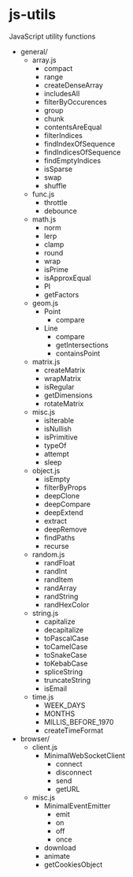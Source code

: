 # js-utils
JavaScript utility functions



- general/
	- array.js
		- compact
		- range
		- createDenseArray
		- includesAll
		- filterByOccurences
		- group
		- chunk
		- contentsAreEqual
		- filterIndices
		- findIndexOfSequence
		- findIndicesOfSequence
		- findEmptyIndices
		- isSparse
		- swap
		- shuffle
	- func.js
		- throttle
		- debounce
	- math.js
		- norm
		- lerp
		- clamp
		- round
		- wrap
		- isPrime
		- isApproxEqual
		- PI
		- getFactors
	- geom.js
		- Point
			- compare
		- Line
			- compare
			- getIntersections
			- containsPoint
	- matrix.js
		- createMatrix
		- wrapMatrix
		- isRegular
		- getDimensions
		- rotateMatrix
	- misc.js
		- isIterable
		- isNullish
		- isPrimitive
		- typeOf
		- attempt
		- sleep
	- object.js
		- isEmpty
		- filterByProps
		- deepClone
		- deepCompare
		- deepExtend
		- extract
		- deepRemove
		- findPaths
		- recurse
	- random.js
		- randFloat
		- randInt
		- randItem
		- randArray
		- randString
		- randHexColor
	- string.js
		- capitalize
		- decapitalize
		- toPascalCase
		- toCamelCase
		- toSnakeCase
		- toKebabCase
		- spliceString
		- truncateString
		- isEmail
	- time.js
		- WEEK_DAYS
		- MONTHS
		- MILLIS_BEFORE_1970
		- createTimeFormat
- browser/
	- client.js
		- MinimalWebSocketClient
			- connect
			- disconnect
			- send
			- getURL
	- misc.js
		- MinimalEventEmitter
			- emit
			- on
			- off
			- once
		- download
		- animate
		- getCookiesObject
